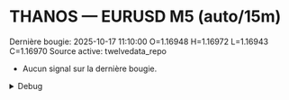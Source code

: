 # THANOS — EURUSD M5 (auto/15m)
Dernière bougie: 2025-10-17 11:10:00  O=1.16948  H=1.16972  L=1.16943  C=1.16970
Source active: twelvedata_repo

- Aucun signal sur la dernière bougie.

<details><summary>Debug</summary>

- TD_API_KEY manquant.

</details>